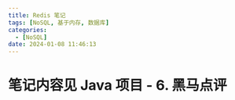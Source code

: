 ```yaml
---
title: Redis 笔记
tags: [NoSQL, 基于内存, 数据库]
categories:
  - [NoSQL]
date: 2024-01-08 11:46:13
---
```


# 笔记内容见 Java 项目 - 6. 黑马点评
